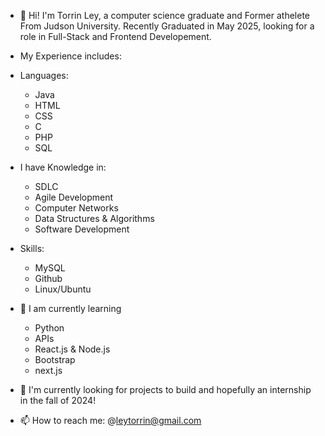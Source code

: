 - 👋 Hi! I'm Torrin Ley, a computer science graduate and Former athelete From Judson University. Recently Graduated in May 2025, looking for a role in Full-Stack and Frontend Developement.

- My Experience includes:
- Languages:
    - Java
    - HTML
    - CSS
    - C
    - PHP
    - SQL
-  I have Knowledge in:
    - SDLC
    - Agile Development
    - Computer Networks
    - Data Structures & Algorithms
    - Software Development
- Skills:
    - MySQL
    - Github
    - Linux/Ubuntu
- 🌱 I am currently learning
    - Python
    - APIs
    - React.js & Node.js
    - Bootstrap
    - next.js
- 💞️ I'm currently looking for projects to build and hopefully an internship in the fall of 2024!
- 📫 How to reach me: @leytorrin@gmail.com

<!---
TorrinLey/TorrinLey is a ✨ special ✨ repository because its `README.md` (this file) appears on your GitHub profile.
You can click the Preview link to take a look at your changes.
--->
